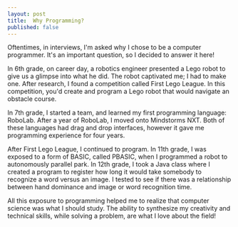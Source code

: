 ```yaml
---
layout: post
title:  Why Programming?
published: false
---
```


Oftentimes, in interviews, I'm asked why I chose to be a computer programmer. It's an important question, so I decided to answer it here!

In 6th grade, on career day, a robotics engineer presented a Lego robot to give us a glimpse into what he did. The robot captivated me; I had to make one. After research, I found a competition called First Lego League. In this competition, you'd create and program a Lego robot that would navigate an obstacle course.

In 7th grade, I started a team, and learned my first programming language: RoboLab. After a year of RoboLab, I moved onto Mindstorms NXT. Both of these languages had drag and drop interfaces, however it gave me programming experience for four years.

After First Lego League, I continued to program. In 11th grade, I was exposed to a form of BASIC, called PBASIC, when I programmed a robot to autonomously parallel park. In 12th grade, I took a Java class where I created a program to register how long it would take somebody to recognize a word versus an image. I tested to see if there was a relationship between hand dominance and image or word recognition time.

All this exposure to programming helped me to realize that computer science was what I should study. The ability to synthesize my creativity and technical skills, while solving a problem, are what I love about the field!
